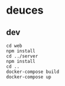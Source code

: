 # deuces

## dev
```
cd web
npm install
cd ../server
npm install
cd ..
docker-compose build
docker-compose up
```
